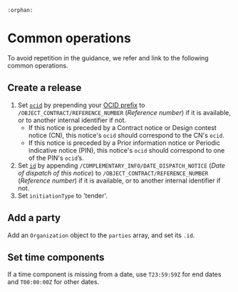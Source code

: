 ```eval_rst
:orphan:
```

# Common operations

To avoid repetition in the guidance, we refer and link to the following common operations.

## Create a release

1. Set [`ocid`](http://standard.open-contracting.org/latest/en/schema/identifiers/#contracting-process-identifier-ocid) by prepending your [OCID prefix](http://standard.open-contracting.org/latest/en/implementation/registration/) to `/OBJECT_CONTRACT/REFERENCE_NUMBER` (*Reference number*) if it is available, or to another internal identifier if not.
    * If this notice is preceded by a Contract notice or Design contest notice (CN), this notice's `ocid` should correspond to the CN's `ocid`.
    * If this notice is preceded by a Prior information notice or Periodic indicative notice (PIN), this notice's `ocid` should correspond to one of the PIN's `ocid`’s.
1. Set [`id`](http://standard.open-contracting.org/latest/en/schema/identifiers/#release-id) by appending `/COMPLEMENTARY_INFO/DATE_DISPATCH_NOTICE` (*Date of dispatch of this notice*) to `/OBJECT_CONTRACT/REFERENCE_NUMBER` (*Reference number*) if it is available, or to another internal identifier if not.
1. Set `initiationType` to 'tender'.

## Add a party

Add an `Organization` object to the `parties` array, and set its `.id`.

## Set time components

If a time component is missing from a date, use `T23:59:59Z` for end dates and `T00:00:00Z` for other dates.
